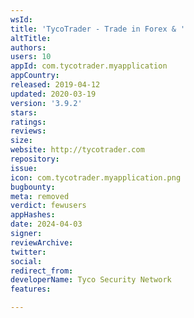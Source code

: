 ```yaml
---
wsId: 
title: 'TycoTrader - Trade in Forex & '
altTitle: 
authors: 
users: 10
appId: com.tycotrader.myapplication
appCountry: 
released: 2019-04-12
updated: 2020-03-19
version: '3.9.2'
stars: 
ratings: 
reviews: 
size: 
website: http://tycotrader.com
repository: 
issue: 
icon: com.tycotrader.myapplication.png
bugbounty: 
meta: removed
verdict: fewusers
appHashes: 
date: 2024-04-03
signer: 
reviewArchive: 
twitter: 
social: 
redirect_from: 
developerName: Tyco Security Network
features: 

---
```


